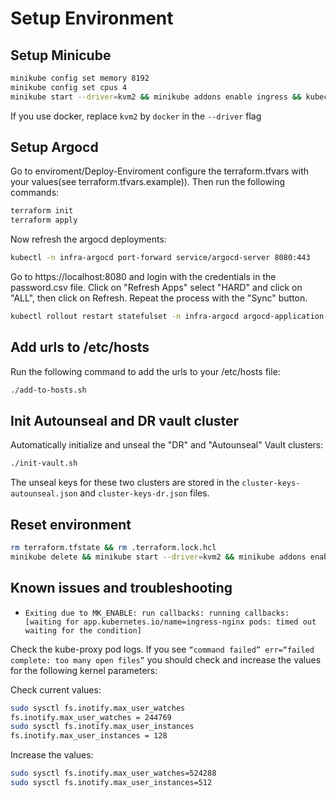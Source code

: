 Setup Environment
===
## Setup Minicube

``` bash
minikube config set memory 8192
minikube config set cpus 4
minikube start --driver=kvm2 && minikube addons enable ingress && kubectl patch deployment -n ingress-nginx ingress-nginx-controller --type='json' -p='[{"op": "add", "path": "/spec/template/spec/containers/0/args/-", "value":"--enable-ssl-passthrough"}]' 
```
If you use docker, replace `kvm2` by `docker` in the `--driver` flag


## Setup Argocd
Go to enviroment/Deploy-Enviroment configure the terraform.tfvars with your values(see terraform.tfvars.example)).
Then run the following commands:
``` bash
terraform init
terraform apply
```


Now refresh the argocd deployments:
``` bash
kubectl -n infra-argocd port-forward service/argocd-server 8080:443
```
Go to https://localhost:8080 and login with the credentials in the password.csv file.
Click on "Refresh Apps" select "HARD" and click on "ALL", then click on Refresh.
Repeat the process with the "Sync" button.

``` bash
kubectl rollout restart statefulset -n infra-argocd argocd-application-controller
```

## Add urls to /etc/hosts
Run the following command to add the urls to your /etc/hosts file:
``` bash
./add-to-hosts.sh
```

## Init Autounseal and DR vault cluster
Automatically initialize and unseal the "DR" and "Autounseal" Vault clusters:
``` bash
./init-vault.sh
```

The unseal keys for these two clusters are stored in the
`cluster-keys-autounseal.json` and `cluster-keys-dr.json` files.

## Reset environment
``` bash
rm terraform.tfstate && rm .terraform.lock.hcl
minikube delete && minikube start --driver=kvm2 && minikube addons enable ingress && kubectl patch deployment -n ingress-nginx ingress-nginx-controller --type='json' -p='[{"op": "add", "path": "/spec/template/spec/containers/0/args/-", "value":"--enable-ssl-passthrough"}]'
```

## Known issues and troubleshooting
- `Exiting due to MK_ENABLE: run callbacks: running callbacks: [waiting for app.kubernetes.io/name=ingress-nginx pods: timed out waiting for the condition]`

Check the kube-proxy pod logs. If you see `“command failed” err=“failed complete: too many open files”` you should check and increase the values for the following kernel parameters:

Check current values:
```bash
sudo sysctl fs.inotify.max_user_watches
fs.inotify.max_user_watches = 244769
sudo sysctl fs.inotify.max_user_instances
fs.inotify.max_user_instances = 128
```
Increase the values:
```bash
sudo sysctl fs.inotify.max_user_watches=524288
sudo sysctl fs.inotify.max_user_instances=512
```

